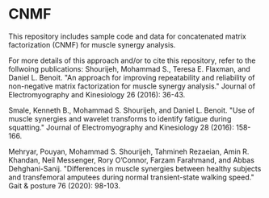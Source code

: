 # CNMF

This repository includes sample code and data for concatenated matrix factorization (CNMF) for muscle synergy analysis. 

For more details of this approach and/or to cite this repository, refer to the follwoing publications:
Shourijeh, Mohammad S., Teresa E. Flaxman, and Daniel L. Benoit. "An approach for improving repeatability and reliability of non-negative matrix factorization for muscle synergy analysis." Journal of Electromyography and Kinesiology 26 (2016): 36-43.

Smale, Kenneth B., Mohammad S. Shourijeh, and Daniel L. Benoit. "Use of muscle synergies and wavelet transforms to identify fatigue during squatting." Journal of Electromyography and Kinesiology 28 (2016): 158-166.

Mehryar, Pouyan, Mohammad S. Shourijeh, Tahmineh Rezaeian, Amin R. Khandan, Neil Messenger, Rory O’Connor, Farzam Farahmand, and Abbas Dehghani-Sanij. "Differences in muscle synergies between healthy subjects and transfemoral amputees during normal transient-state walking speed." Gait & posture 76 (2020): 98-103.

